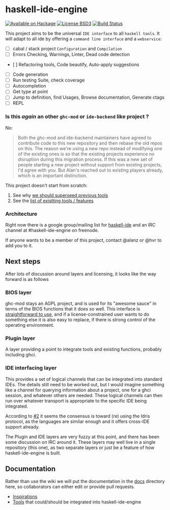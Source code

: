 # haskell-ide-engine
[![Available on Hackage][badge-hackage]][hackage]
[![License BSD3][badge-license]][license]
[![Build Status][badge-travis]][travis]

[badge-travis]: https://travis-ci.org/haskell/haskell-ide-engine.png?branch=master
[travis]: https://travis-ci.org/haskell/haskell-ide-engine
[badge-hackage]: https://img.shields.io/hackage/v/haskell-ide-engine.svg?dummy
[hackage]: https://hackage.haskell.org/package/haskell-ide-engine
[badge-license]: https://img.shields.io/badge/license-BSD3-green.svg?dummy
[license]: https://github.com/haskell/haskell-ide-engine/blob/master/LICENSE


This project aims to be the universal `IDE interface` to all `haskell tools`.
It will adapt to all ide by offering a `command line interface` and a `webservice`:

 - [ ] cabal / stack project `Configuration` and `Compilation`
 - [ ] Errors Checking, Warnings, Linter, Dead code detection
 - [ ] Refactoring tools, Code beautify, Auto-apply suggestions
 - [ ] Code generation
 - [ ] Run testing Suite, check coverage
 - [ ] Autocompletion
 - [ ] Get type at point
 - [ ] Jump to definition, find Usages, Browse documentation, Generate ctags
 - [ ] REPL

### Is this _again_ an other `ghc-mod` or `ide-backend` like project ?

No:

 > Both the ghc-mod and ide-backend maintainers have agreed to contribute code to this new repository and then rebase the old repos on this. The reason we're using a new repo instead of modifying one of the existing ones is so that the existing projects experience no disruption during this migration process. If this was a new set of people starting a new project without support from existing projects, I'd agree with you. But Alan's reached out to existing players already, which is an important distinction.

This project doesn't start from scratch:

1. See why [we should superseed previous tools](/docs/Challenges)
2. See the [list of existting tools / features ](/docs/Tools.md)

### Architecture
Right now there is a google group/mailing list for
[haskell-ide](https://groups.google.com/forum/#!forum/haskell-ide) and an
IRC channel at #haskell-ide-engine on freenode.

If anyone wants to be a member of this project, contact @alanz or @hvr to add
you to it.


## Next steps

After lots of discussion around layers and licensing, it looks like the way
forward is as follows

### BIOS layer

ghc-mod stays an AGPL project, and is used for its "awesome sauce" in terms of
the BIOS functions that it does so well. This interface is
[straightforward to use](http://alanz.github.io/haskell%20refactorer/2015/10/02/ghc-mod-for-tooling),
and if a license-constrained user wants to do something else it is also easy to
replace, if there is strong control of the operating environment.

### Plugin layer

A layer providing a point to integrate tools and existing functions, probably
including ghci.

### IDE interfacing layer

This provides a set of logical channels that can be integrated into standard
IDEs. The details still need to be worked out, but I would imagine something
like a channel for querying information about a project, one for a ghci session,
and whatever others are needed. These logical channels can then run over
whatever transport is appropriate to the specific IDE being integrated.

According to [#2](https://github.com/haskell/haskell-ide-engine/issues/2) it seems the
consensus is toward (re) using the Idris protocol, as the languages are similar
enough and it offers cross-IDE support already.

The Plugin and IDE layers are very fuzzy at this point, and there has been some
discussion on IRC around it. These layers may well live in a single repository
(this one), as two separate layers or just be a feature of how
haskell-ide-engine is built.

## Documentation

Rather than use the wiki we will put the documentation in the
[docs](https://github.com/haskell/haskell-ide-engine/tree/master/docs) directory here,
so collaborators can either edit or provide pull requests.

  * [Inspirations](https://github.com/haskell/haskell-ide-engine/blob/master/docs/Inspirations.md)
  * [Tools](https://github.com/haskell/haskell-ide-engine/blob/master/docs/Tools.md) that could/should be integrated into haskell-ide-engine
